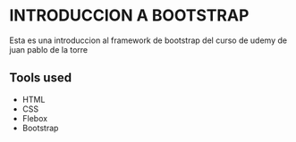 # INTRODUCCION A BOOTSTRAP
Esta es una introduccion al framework de bootstrap del curso de udemy de juan pablo de la torre


## Tools used
 - HTML
 - CSS
 - Flebox
 - Bootstrap